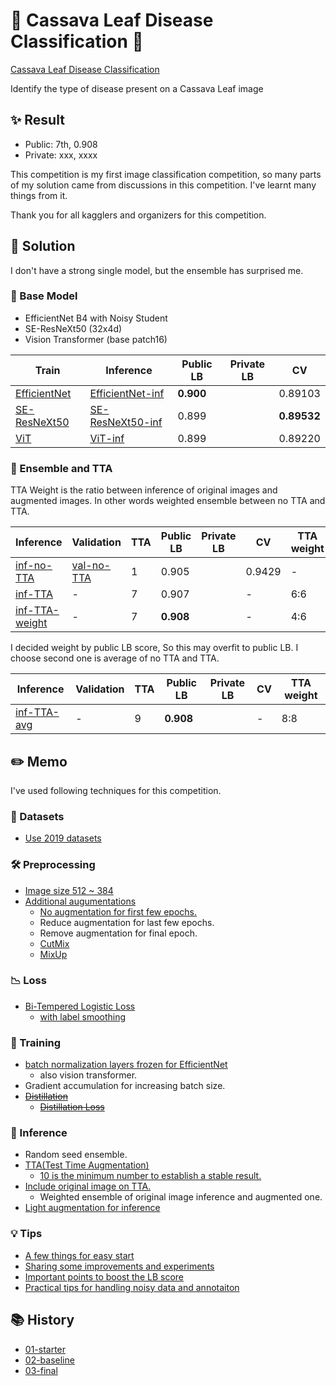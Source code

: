# 🍃 Cassava Leaf Disease Classification 🍃

[Cassava Leaf Disease Classification](https://www.kaggle.com/c/cassava-leaf-disease-classification/overview)

Identify the type of disease present on a Cassava Leaf image

## ✨ Result

- Public: 7th, 0.908
- Private: xxx, xxxx

This competition is my first image classification competition,
so many parts of my solution came from discussions in this competition.
I've learnt many things from it.

Thank you for all kagglers and organizers for this competition.

## 🔖 Solution

I don't have a strong single model, but the ensemble has surprised me.

### 🎨 Base Model

- EfficientNet B4 with Noisy Student
- SE-ResNeXt50 (32x4d)
- Vision Transformer (base patch16)

| Train          | Inference          | Public LB | Private LB | CV          |
| ---            | ---                | ---       | ---        | ---         |
| [EfficientNet] | [EfficientNet-inf] | **0.900** |            | 0.89103     |
| [SE-ResNeXt50] | [SE-ResNeXt50-inf] | 0.899     |            | **0.89532** |
| [ViT]          | [ViT-inf]          | 0.899     |            | 0.89220     |

[EfficientNet]: https://github.com/IMOKURI/Cassava-Leaf-Disease-Classification/blob/f639150116370039666b7bab452abd85932f4d24/cassava-training.ipynb
[EfficientNet-inf]: https://www.kaggle.com/imokuri/cassava-inference?scriptVersionId=52135491
[SE-ResNeXt50]: https://github.com/IMOKURI/Cassava-Leaf-Disease-Classification/blob/fb7397ca97d624eb4db467c3d67a4c492313aaad/cassava-training.ipynb
[SE-ResNeXt50-inf]: https://www.kaggle.com/imokuri/cassava-inference?scriptVersionId=52812836
[ViT]: https://github.com/IMOKURI/Cassava-Leaf-Disease-Classification/blob/9b7093ed7501254f7705edd31f96467f2be00d8b/cassava-training.ipynb
[ViT-inf]: https://www.kaggle.com/imokuri/cassava-inference?scriptVersionId=52893502

### 🐎 Ensemble and TTA

TTA Weight is the ratio between inference of original images and augmented images.
In other words weighted ensemble between no TTA and TTA.

| Inference        | Validation   | TTA | Public LB | Private LB | CV     | TTA weight |
| ---              | ---          | --- | ---       | ---        | ---    | ---        |
| [inf-no-TTA]     | [val-no-TTA] | 1   | 0.905     |            | 0.9429 | -          |
| [inf-TTA]        | -            | 7   | 0.907     |            | -      | 6:6        |
| [inf-TTA-weight] | -            | 7   | **0.908** |            | -      | 4:6        |

I decided weight by public LB score, So this may overfit to public LB.
I choose second one is average of no TTA and TTA.

| Inference     | Validation | TTA | Public LB | Private LB | CV  | TTA weight |
| ---           | ---        | --- | ---       | ---        | --- | ---        |
| [inf-TTA-avg] | -          | 9   | **0.908** |            | -   | 8:8        |

[inf-no-TTA]: https://www.kaggle.com/imokuri/cassava-inference?scriptVersionId=54132321
[inf-TTA]: https://www.kaggle.com/imokuri/cassava-inference?scriptVersionId=54141945
[inf-TTA-weight]: https://www.kaggle.com/imokuri/cassava-inference?scriptVersionId=54244968
[val-no-TTA]: https://github.com/IMOKURI/Cassava-Leaf-Disease-Classification/commit/f7143beaf5c25829e686f94162cdfa7d0d88d7b1
[inf-TTA-avg]: https://www.kaggle.com/imokuri/cassava-inference?scriptVersionId=54414735

## ✏️ Memo

I've used following techniques for this competition.

### 🍃 Datasets

- [Use 2019 datasets](https://www.kaggle.com/piantic/train-cassava-starter-using-various-loss-funcs/notebook)

### 🛠️ Preprocessing

- [Image size 512 ~ 384](https://www.kaggle.com/c/cassava-leaf-disease-classification/discussion/207450)
- [Additional augumentations](https://www.kaggle.com/khyeh0719/pytorch-efficientnet-baseline-train-amp-aug#Define-Train\Validation-Image-Augmentations)
    - [No augmentation for first few epochs.](https://www.kaggle.com/c/cassava-leaf-disease-classification/discussion/212347)
    - Reduce augmentation for last few epochs.
    - Remove augmentation for final epoch.
    - [CutMix](https://www.kaggle.com/c/cassava-leaf-disease-classification/discussion/209065)
    - [MixUp](https://www.kaggle.com/c/cassava-leaf-disease-classification/discussion/212060)

### 📉 Loss

- [Bi-Tempered Logistic Loss](https://www.kaggle.com/c/cassava-leaf-disease-classification/discussion/202017)
    - [with label smoothing](https://www.kaggle.com/piantic/train-cassava-starter-using-various-loss-funcs/notebook#Bi-Tempered-Loss)

### 🏃 Training

- [batch normalization layers frozen for EfficientNet](https://keras.io/examples/vision/image_classification_efficientnet_fine_tuning/#tips-for-fine-tuning-efficientnet)
    - also vision transformer.
- Gradient accumulation for increasing batch size.
- ~~[Distillation](https://www.kaggle.com/c/cassava-leaf-disease-classification/discussion/214959)~~
    - ~~[Distillation Loss](https://ramesharvind.github.io/posts/deep-learning/knowledge-distillation/)~~

### 🚀 Inference

- Random seed ensemble.
- [TTA(Test Time Augmentation)](https://www.kaggle.com/khyeh0719/pytorch-efficientnet-baseline-inference-tta)
    - [10 is the minimum number to establish a stable result.](https://www.kaggle.com/c/cassava-leaf-disease-classification/discussion/214559#1171803)
- [Include original image on TTA.](https://www.kaggle.com/c/cassava-leaf-disease-classification/discussion/210921#1153396)
    - Weighted ensemble of original image inference and augmented one.
- [Light augmentation for inference](https://www.kaggle.com/c/cassava-leaf-disease-classification/discussion/206489)

### 💡 Tips

- [A few things for easy start](https://www.kaggle.com/c/cassava-leaf-disease-classification/discussion/207450)
- [Sharing some improvements and experiments](https://www.kaggle.com/c/cassava-leaf-disease-classification/discussion/203594)
- [Important points to boost the LB score](https://www.kaggle.com/c/cassava-leaf-disease-classification/discussion/208402)
- [Practical tips for handling noisy data and annotaiton](https://www2.slideshare.net/RyuichiKanoh/practical-tips-for-handling-noisy-data-and-annotaiton-204195412)


## 📚 History

- [01-starter](history/01-starter.md)
- [02-baseline](history/02-baseline.md)
- [03-final](history/03-final.md)

